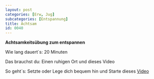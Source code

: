 ```yaml
---
layout: post
categories: [Erw, Jug]
subcategories: [Entspannung]
title: Achtsam
id: 0040
---
```

**Achtsamkeitsübung zum entspannen**

Wie lang dauert´s: 20 Minuten

Das brauchst du: Einen ruhigen Ort und dieses Video

So geht´s: Setzte oder Lege dich bequem hin und Starte dieses [Video](https://www.youtube.com/watch?v=eLhzxcn9bZk)
